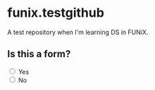 # funix.testgithub
A test repository when I'm learning DS in FUNiX.
## Is this a form?
<form>
 <input type="radio" id="yes" name="answer">
 <label for="yes">Yes</label><br>
 <input type="radio" id="no" name="answer">
 <label for="no">No</label>
</form>
